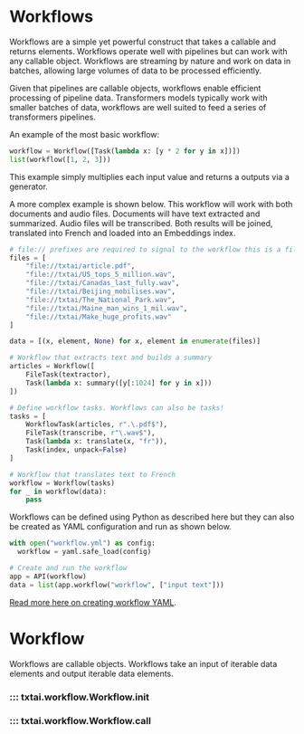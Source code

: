 # Workflows

Workflows are a simple yet powerful construct that takes a callable and returns elements. Workflows operate well with pipelines but can work with any callable object. Workflows are streaming by nature and work on data in batches, allowing large volumes of data to be processed efficiently.

Given that pipelines are callable objects, workflows enable efficient processing of pipeline data. Transformers models typically work with smaller batches of data, workflows are well suited to feed a series of transformers pipelines. 

An example of the most basic workflow:

```python
workflow = Workflow([Task(lambda x: [y * 2 for y in x])])
list(workflow([1, 2, 3]))
```

This example simply multiplies each input value and returns a outputs via a generator. 

A more complex example is shown below. This workflow will work with both documents and audio files. Documents will have text extracted and summarized. Audio files will be transcribed. Both results will be joined, translated into French and loaded into an Embeddings index.

```python
# file:// prefixes are required to signal to the workflow this is a file and not a text string
files = [
    "file://txtai/article.pdf",
    "file://txtai/US_tops_5_million.wav",
    "file://txtai/Canadas_last_fully.wav",
    "file://txtai/Beijing_mobilises.wav",
    "file://txtai/The_National_Park.wav",
    "file://txtai/Maine_man_wins_1_mil.wav",
    "file://txtai/Make_huge_profits.wav"
]

data = [(x, element, None) for x, element in enumerate(files)]

# Workflow that extracts text and builds a summary
articles = Workflow([
    FileTask(textractor),
    Task(lambda x: summary([y[:1024] for y in x]))
])

# Define workflow tasks. Workflows can also be tasks!
tasks = [
    WorkflowTask(articles, r".\.pdf$"),
    FileTask(transcribe, r"\.wav$"),
    Task(lambda x: translate(x, "fr")),
    Task(index, unpack=False)
]

# Workflow that translates text to French
workflow = Workflow(tasks)
for _ in workflow(data):
    pass
```

Workflows can be defined using Python as described here but they can also be created as YAML configuration and run as shown below.

```python
with open("workflow.yml") as config:
  workflow = yaml.safe_load(config)

# Create and run the workflow
app = API(workflow)
data = list(app.workflow("workflow", ["input text"]))
```

[Read more here on creating workflow YAML](../../api). 

# Workflow

Workflows are callable objects. Workflows take an input of iterable data elements and output iterable data elements. 

### ::: txtai.workflow.Workflow.__init__
### ::: txtai.workflow.Workflow.__call__
